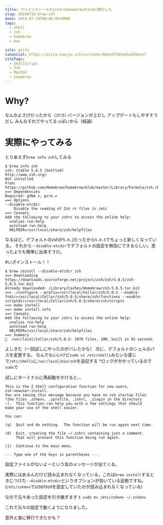 ```yaml
---
title: プリインストールのzshからHomebrewのzshに移行した
slug: 20140718-brew-zsh
date: 2014-07-18T00:00:00+0900
tags:
  - shell
  - zsh
  - homebrew
  - mac

site: qiita
canonical: https://qiita.com/yu-ichiro/items/b0ee9f163e65a838ee1f
siteTags:
  - ShellScript
  - Zsh
  - MacOSX
  - homebrew
---
```


# Why?
なんかよさげだったから（ｺﾅﾐｶﾝ
バージョンが上だし
アップデートもしやすそうだし
みんなそれでやってるっぽいから（結論）

# 実際にやってみる
とりあえず`brew info zsh`してみる

```zsh:title=Terminal
$ brew info zsh
zsh: stable 5.0.5 (bottled)
http://www.zsh.org/
Not installed
From: https://github.com/Homebrew/homebrew/blob/master/Library/Formula/zsh.rb
==> Dependencies
Required: gdbm ✔, pcre ✔
==> Options
--disable-etcdir
	Disable the reading of Zsh rc files in /etc
==> Caveats
Add the following to your zshrc to access the online help:
  unalias run-help
  autoload run-help
  HELPDIR=/usr/local/share/zsh/helpfiles
```

なるほど。デフォルトのzshが`5.0.2`だったから`5.0.5`でちょっと新しくなっている。
それから`--disable-etcdir`でデフォルトの設定を無効にできるらしい。思ったよりも簡単に出来そうだ。

#いざインストール！！

```zsh:title=Terminal
$ brew install --disable-etcdir zsh
==> Downloading https://downloads.sourceforge.net/project/zsh/zsh/5.0.5/zsh-5.0.5.tar.bz2
Already downloaded: /Library/Caches/Homebrew/zsh-5.0.5.tar.bz2
==> ./configure --prefix=/usr/local/Cellar/zsh/5.0.5 --enable-fndir=/usr/local/Cellar/zsh/5.0.5/share/zsh/functions --enable-scriptdir=/usr/local/Cellar/zsh/5.0.5/share/zsh/scripts 
==> make install
==> make install.info
==> Caveats
Add the following to your zshrc to access the online help:
  unalias run-help
  autoload run-help
  HELPDIR=/usr/local/share/zsh/helpfiles
==> Summary
🍺  /usr/local/Cellar/zsh/5.0.5: 1070 files, 10M, built in 92 seconds
```

よしきた（一回試しにやったのがバレたかな）
次に、デフォルトのシェルのパスを変更する。
なんでもいいけど`sudo vi /etc/shells`みたいな感じで`/etc/shells`に`/usr/local/bin/zsh`を追記する
\*ロックがかかっているので`sudo`で

試しにターミナルに再起動をかけると、、

```zsh:title=Terminal
This is the Z Shell configuration function for new users,
zsh-newuser-install.
You are seeing this message because you have no zsh startup files
(the files .zshenv, .zprofile, .zshrc, .zlogin in the directory
~).  This function can help you with a few settings that should
make your use of the shell easier.

You can:

(q)  Quit and do nothing.  The function will be run again next time.

(0)  Exit, creating the file ~/.zshrc containing just a comment.
     That will prevent this function being run again.

(1)  Continue to the main menu.

--- Type one of the keys in parentheses --- 
```

設定ファイルがないよーという旨のメッセージが出てくる。

実際にはあるんだけど読み込まれなくなっている。これは`brew install`するときにつけた`--disable-etcdir`というオプションが効いている証拠ですね。(`/etc/zshenv`で`$ZDOTDIR`を設定していたのが読み込まれなくなっている)

なので元々あった設定を引き継ぎます
`$ sudo mv /etc/zshenv ~/.zshenv`

これで元々の設定で動くようになりました。

意外と楽に移行できたかも？
